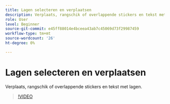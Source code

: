 ```yaml
---
title: Lagen selecteren en verplaatsen
description: Verplaats, rangschik of overlappende stickers en tekst met lagen
role: User
level: Beginner
source-git-commit: e45ff88014e4bceea43ab7c45069d73f29987459
workflow-type: tm+mt
source-wordcount: '26'
ht-degree: 0%

---
```


# Lagen selecteren en verplaatsen

Verplaats, rangschik of overlappende stickers en tekst met lagen.

>[!VIDEO](https://video.tv.adobe.com/v/3420214?quality=12&learn=on&hidetitle=true)
